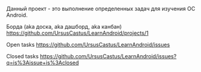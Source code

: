 Данный проект - это выполнение определенных задач для изучения ОС Android.

Борда (aka доска, aka дашборд, aka канбан)
https://github.com/UrsusCastus/LearnAndroid/projects/1
	
Open tasks
https://github.com/UrsusCastus/LearnAndroid/issues

Closed tasks
https://github.com/UrsusCastus/LearnAndroid/issues?q=is%3Aissue+is%3Aclosed
